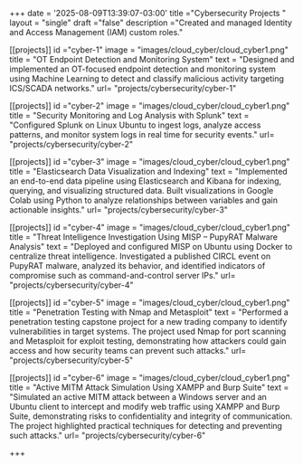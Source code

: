 +++
date = '2025-08-09T13:39:07-03:00'
title ="Cybersecurity Projects "
layout = "single"
draft ="false"
description ="Created and managed Identity and Access Management (IAM) custom roles."

[[projects]]
id ="cyber-1"
image = "images/cloud_cyber/cloud_cyber1.png"
title = "OT Endpoint Detection and Monitoring System"
text = "Designed and implemented an OT-focused endpoint detection and monitoring system using Machine Learning to detect and classify malicious activity targeting ICS/SCADA networks."
url= "projects/cybersecurity/cyber-1"


[[projects]]
id ="cyber-2"
image = "images/cloud_cyber/cloud_cyber1.png"
title = "Security Monitoring and Log Analysis with Splunk"
text = "Configured Splunk on Linux Ubuntu to ingest logs, analyze access patterns, and monitor system logs in real time for security events."
url= "projects/cybersecurity/cyber-2"

[[projects]]
id ="cyber-3"
image = "images/cloud_cyber/cloud_cyber1.png"
title = "Elasticsearch Data Visualization and Indexing"
text = "Implemented an end-to-end data pipeline using Elasticsearch and Kibana for indexing, querying, and visualizing structured data. Built visualizations in Google Colab using Python to analyze relationships between variables and gain actionable insights."
url= "projects/cybersecurity/cyber-3"

[[projects]]
id ="cyber-4"
image = "images/cloud_cyber/cloud_cyber1.png"
title = "Threat Intelligence Investigation Using MISP – PupyRAT Malware Analysis"
text = "Deployed and configured MISP on Ubuntu using Docker to centralize threat intelligence. Investigated a published CIRCL event on PupyRAT malware, analyzed its behavior, and identified indicators of compromise such as command-and-control server IPs."
url= "projects/cybersecurity/cyber-4"


[[projects]]
id ="cyber-5"
image = "images/cloud_cyber/cloud_cyber1.png"
title = "Penetration Testing with Nmap and Metasploit"
text = "Performed a penetration testing capstone project for a new trading company to identify vulnerabilities in target systems. The project used Nmap for port scanning and Metasploit for exploit testing, demonstrating how attackers could gain access and how security teams can prevent such attacks."
url= "projects/cybersecurity/cyber-5"

[[projects]]
id ="cyber-6"
image = "images/cloud_cyber/cloud_cyber1.png"
title = "Active MITM Attack Simulation Using XAMPP and Burp Suite"
text = "Simulated an active MITM attack between a Windows server and an Ubuntu client to intercept and modify web traffic using XAMPP and Burp Suite, demonstrating risks to confidentiality and integrity of communication. The project highlighted practical techniques for detecting and preventing such attacks."
url= "projects/cybersecurity/cyber-6"


+++

